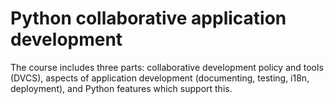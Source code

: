 # Python collaborative application development 
The course includes three parts: collaborative development policy and tools (DVCS), aspects of application development (documenting, testing, i18n, deployment), and Python features which support this.
